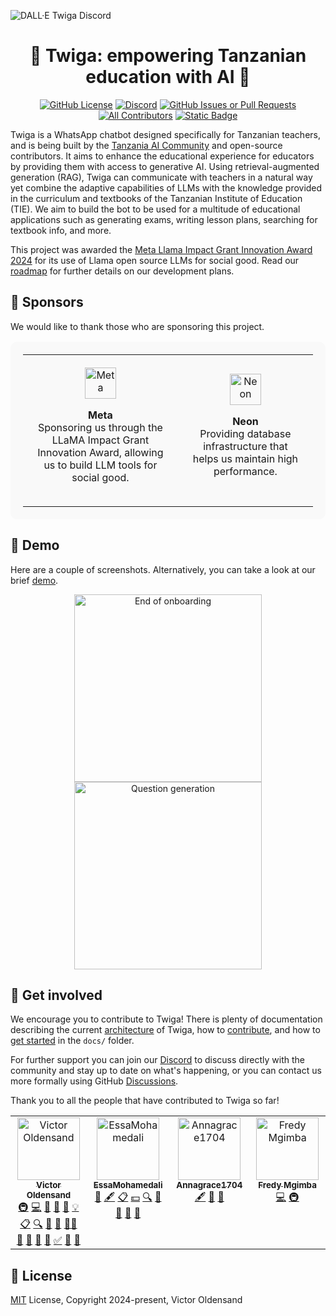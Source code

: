 ![DALL·E Twiga Discord](https://github.com/user-attachments/assets/de0cc88b-b75f-43aa-850c-34c1315a5980)

<h1 align="center">🦒 Twiga: empowering Tanzanian education with AI 🦒</h1>

<div align="center">

[![GitHub License](https://img.shields.io/github/license/Tanzania-AI-Community/twiga)](https://github.com/Tanzania-AI-Community/twiga?tab=MIT-1-ov-file)
[![Discord](https://img.shields.io/discord/1260910452683178024?logo=discord&logoColor=%23f6ffff&labelColor=%234a6be4&color=%235a5a5a)](https://discord.gg/bCe2HfZY2C)
[![GitHub Issues or Pull Requests](https://img.shields.io/github/issues/Tanzania-AI-Community/twiga)](https://github.com/Tanzania-AI-Community/twiga/issues)
[![All Contributors](https://img.shields.io/github/all-contributors/Tanzania-AI-Community/twiga?color=ee8449)](#contributors)
[![Static Badge](https://img.shields.io/badge/thesis_repo-%235b5b5b?logo=github&link=https%3A%2F%2Fgithub.com%2Fjurmy24%2Ftwiga-thesis)](https://github.com/jurmy24/twiga-thesis)

</div>

Twiga is a WhatsApp chatbot designed specifically for Tanzanian teachers, and is being built by the [Tanzania AI Community](https://ai.or.tz/) and open-source contributors. It aims to enhance the educational experience for educators by providing them with access to generative AI. Using retrieval-augmented generation (RAG), Twiga can communicate with teachers in a natural way yet combine the adaptive capabilities of LLMs with the knowledge provided in the curriculum and textbooks of the Tanzanian Institute of Education (TIE). We aim to build the bot to be used for a multitude of educational applications such as generating exams, writing lesson plans, searching for textbook info, and more.

This project was awarded the [Meta Llama Impact Grant Innovation Award 2024](https://ai.meta.com/blog/llama-impact-grant-innovation-award-winners-2024/) for its use of Llama open source LLMs for social good. Read our [roadmap](https://docs.google.com/document/d/1zus2AFyglt1RJdLeqWeAJIT-uHQh6NeU9WuamzAd-0s/edit?usp=sharing) for further details on our development plans.

## 🩷 Sponsors

We would like to thank those who are sponsoring this project.

<table align="center" style="background-color: #f9f9f9; padding: 20px; border-radius: 10px;">
  <tr>
    <td align="center" style="padding: 20px;">
      <a href="https://ai.meta.com/blog/llama-impact-grant-innovation-award-winners-2024/">
        <img src="https://github.com/user-attachments/assets/b638f1e6-5a63-4406-bbc5-829341b167ab" alt="Meta" height="50">
      </a>
      <p><strong>Meta</strong><br>
      Sponsoring us through the LLaMA Impact Grant Innovation Award, allowing us to build LLM tools for social good.</p>
    </td>
    <td align="center" style="padding: 20px;">
      <a href="https://neon.tech/">
        <img src="https://github.com/user-attachments/assets/cf268032-ac06-47ed-a3d9-3bfbbe3a083e" alt="Neon" height="50">
      </a>
      <p><strong>Neon</strong><br>
      Providing database infrastructure that helps us maintain high performance.</p>
    </td>
  </tr>
</table>

## 📱 Demo

Here are a couple of screenshots. Alternatively, you can take a look at our brief [demo](https://github.com/Tanzania-AI-Community/twiga/blob/main/docs/twiga.gif).

<p align="center">
  <img src="https://github.com/user-attachments/assets/27fb128e-32f0-4265-baf8-2dc3ec69ca5f" alt="End of onboarding" width="300"/>
  <img src="https://github.com/user-attachments/assets/cd5bd256-9b48-487e-aa7b-d0efabf33e94" alt="Question generation" width="300"/>
</p>

## 🤝 Get involved

We encourage you to contribute to Twiga! There is plenty of documentation describing the current [architecture](https://github.com/Tanzania-AI-Community/twiga/blob/main/docs/en/ARCHITECTURE.md) of Twiga, how to [contribute](https://github.com/Tanzania-AI-Community/twiga/blob/main/docs/en/CONTRIBUTING.md), and how to [get started](https://github.com/Tanzania-AI-Community/twiga/blob/main/docs/en/GETTING_STARTED.md) in the `docs/` folder.

For further support you can join our [Discord](https://discord.gg/bCe2HfZY2C) to discuss directly with the community and stay up to date on what's happening, or you can contact us more formally using GitHub [Discussions](https://github.com/Tanzania-AI-Community/twiga/discussions).

Thank you to all the people that have contributed to Twiga so far!

<!-- ALL-CONTRIBUTORS-LIST:START - Do not remove or modify this section -->
<!-- prettier-ignore-start -->
<!-- markdownlint-disable -->
<table>
  <tbody>
    <tr>
      <td align="center" valign="top" width="14.28%"><a href="https://github.com/jurmy24"><img src="https://avatars.githubusercontent.com/u/21913954?v=4?s=100" width="100px;" alt="Victor Oldensand"/><br /><sub><b>Victor Oldensand</b></sub></a><br /><a href="#infra-jurmy24" title="Infrastructure (Hosting, Build-Tools, etc)">🚇</a> <a href="#code-jurmy24" title="Code">💻</a> <a href="#bug-jurmy24" title="Bug reports">🐛</a> <a href="#doc-jurmy24" title="Documentation">📖</a> <a href="#design-jurmy24" title="Design">🎨</a> <a href="#example-jurmy24" title="Examples">💡</a> <a href="#eventOrganizing-jurmy24" title="Event Organizing">📋</a> <a href="#fundingFinding-jurmy24" title="Funding Finding">🔍</a> <a href="#ideas-jurmy24" title="Ideas, Planning, & Feedback">🤔</a> <a href="#maintenance-jurmy24" title="Maintenance">🚧</a> <a href="#mentoring-jurmy24" title="Mentoring">🧑‍🏫</a> <a href="#projectManagement-jurmy24" title="Project Management">📆</a> <a href="#question-jurmy24" title="Answering Questions">💬</a> <a href="#review-jurmy24" title="Reviewed Pull Requests">👀</a> <a href="#research-jurmy24" title="Research">🔬</a> <a href="#tutorial-jurmy24" title="Tutorials">✅</a> <a href="#talk-jurmy24" title="Talks">📢</a> <a href="#userTesting-jurmy24" title="User Testing">📓</a></td>
      <td align="center" valign="top" width="14.28%"><a href="https://github.com/EssaMohamedali"><img src="https://avatars.githubusercontent.com/u/50261366?v=4?s=100" width="100px;" alt="EssaMohamedali"/><br /><sub><b>EssaMohamedali</b></sub></a><br /><a href="#business-EssaMohamedali" title="Business development">💼</a> <a href="#content-EssaMohamedali" title="Content">🖋</a> <a href="#eventOrganizing-EssaMohamedali" title="Event Organizing">📋</a> <a href="#financial-EssaMohamedali" title="Financial">💵</a> <a href="#fundingFinding-EssaMohamedali" title="Funding Finding">🔍</a> <a href="#ideas-EssaMohamedali" title="Ideas, Planning, & Feedback">🤔</a> <a href="#projectManagement-EssaMohamedali" title="Project Management">📆</a> <a href="#promotion-EssaMohamedali" title="Promotion">📣</a> <a href="#talk-EssaMohamedali" title="Talks">📢</a></td>
      <td align="center" valign="top" width="14.28%"><a href="https://github.com/Annagrace1704"><img src="https://avatars.githubusercontent.com/u/180529411?v=4?s=100" width="100px;" alt="Annagrace1704"/><br /><sub><b>Annagrace1704</b></sub></a><br /><a href="#content-Annagrace1704" title="Content">🖋</a> <a href="#design-Annagrace1704" title="Design">🎨</a> <a href="#promotion-Annagrace1704" title="Promotion">📣</a></td>
      <td align="center" valign="top" width="14.28%"><a href="https://book.fredygerman.com"><img src="https://avatars.githubusercontent.com/u/26197540?v=4?s=100" width="100px;" alt="Fredy Mgimba"/><br /><sub><b>Fredy Mgimba</b></sub></a><br /><a href="#code-fredygerman" title="Code">💻</a> <a href="#infra-fredygerman" title="Infrastructure (Hosting, Build-Tools, etc)">🚇</a></td>
    </tr>
  </tbody>
</table>

<!-- markdownlint-restore -->
<!-- prettier-ignore-end -->

<!-- ALL-CONTRIBUTORS-LIST:END -->

## 📜 License

[MIT](https://github.com/Tanzania-AI-Community/twiga?tab=MIT-1-ov-file) License, Copyright 2024-present, Victor Oldensand
